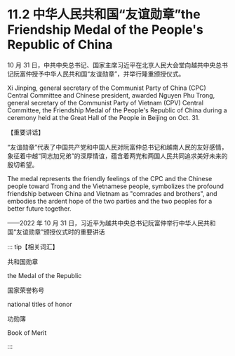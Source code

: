 # 11.2 中华人民共和国“友谊勋章”the Friendship Medal of the People's Republic of China

10 月 31 日，中共中央总书记、国家主席习近平在北京人民大会堂向越共中央总书记阮富仲授予中华人民共和国“友谊勋章”，并举行隆重颁授仪式。

Xi Jinping, general secretary of the Communist Party of China (CPC) Central Committee and Chinese president, awarded Nguyen Phu Trong, general secretary of the Communist Party of Vietnam (CPV) Central Committee, the Friendship Medal of the People's Republic of China during a ceremony held at the Great Hall of the People in Beijing on Oct. 31.

【重要讲话】

“友谊勋章”代表了中国共产党和中国人民对阮富仲总书记和越南人民的友好感情，象征着中越“同志加兄弟”的深厚情谊，蕴含着两党和两国人民共同追求美好未来的殷切希望。

The medal represents the friendly feelings of the CPC and the Chinese people toward Trong and the Vietnamese people, symbolizes the profound friendship between China and Vietnam as "comrades and brothers", and embodies the ardent hope of the two parties and the two peoples for a better future together.

——2022 年 10 月 31 日，习近平为越共中央总书记阮富仲举行中华人民共和国“友谊勋章”颁授仪式时的重要讲话

::: tip【相关词汇】

共和国勋章

the Medal of the Republic

国家荣誉称号

national titles of honor

功勋簿

Book of Merit

:::